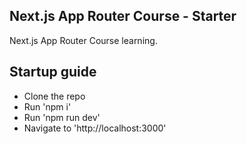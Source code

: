 ## Next.js App Router Course - Starter
Next.js App Router Course learning.

## Startup guide
 - Clone the repo
 - Run 'npm i'
 - Run 'npm run dev'
 - Navigate to 'http://localhost:3000'